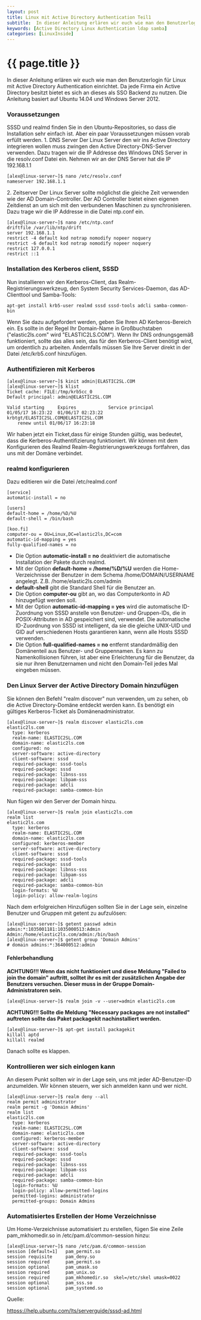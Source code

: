 ```yaml
---
layout: post
title: Linux mit Active Directory Authentication Teil1
subtitle:  In dieser Anleitung erlären wir euch wie man den Benutzerlogin für Linux mit Active Directory Authentication einrichtet. Da jede Firma ein Active Directory besitzt bietet es sich an dieses als SSO Backend zu nutzen. Die Anleitung basiert auf Ubuntu 14.04 und Windows Server 2012.
keywords: [Active Directory Linux Authentication ldap samba]
categories: [LinuxInside]
---
```

# {{ page.title }}

In dieser Anleitung erlären wir euch wie man den Benutzerlogin für Linux mit Active Directory Authentication einrichtet. Da jede Firma ein Active Directory besitzt bietet es sich an dieses als SSO Backend zu nutzen. Die Anleitung basiert auf Ubuntu 14.04 und Windows Server 2012.

### Voraussetzungen

SSSD und realmd finden Sie in den Ubuntu-Repositories, so dass die Installation sehr einfach ist. Aber ein paar Voraussetzungen müssen vorab erfüllt werden. 1\. DNS Server Der Linux Server den wir ins Active Directory integrieren wollen muss zwingen den Active Directory-DNS-Server verwenden. Dazu tragen wir die IP Addresse des Windows DNS Server in die resolv.conf Datei ein. Nehmen wir an der DNS Server hat die IP 192.168.1.1

```
[alex@linux-server~]$ nano /etc/resolv.conf
nameserver 192.168.1.1
```

2\. Zeitserver Der Linux Server sollte möglichst die gleiche Zeit verwenden wie der AD Domain-Controller. Der AD Controller bietet einen eigenen Zeitdienst an um sich mit den verbundenen Maschinen zu synchronisieren. Dazu trage wir die IP Addresse in die Datei ntp.conf ein.

```
[alex@linux-server~]$ nano /etc/ntp.conf
driftfile /var/lib/ntp/drift
server 192.168.1.1
restrict -4 default kod notrap nomodify nopeer noquery
restrict -6 default kod notrap nomodify nopeer noquery
restrict 127.0.0.1
restrict ::1
```

### Installation des Kerberos client, SSSD

Nun installieren wir den Kerberos-Client, das Realm-Registrierungswerkzeug, den System Security Services-Daemon, das AD-Clienttool und Samba-Tools:

```
apt-get install krb5-user realmd sssd sssd-tools adcli samba-common-bin
```

Wenn Sie dazu aufgefordert werden, geben Sie Ihren AD Kerberos-Bereich ein. Es sollte in der Regel Ihr Domain-Name in Großbuchstaben ("elastic2ls.com" wird "ELASTIC2LS.COM"). Wenn Ihr DNS ordnungsgemäß funktioniert, sollte das alles sein, das für den Kerberos-Client benötigt wird, um ordentlich zu arbeiten. Andernfalls müssen Sie Ihre Server direkt in der Datei /etc/krb5.conf hinzufügen.

### Authentifizieren mit Kerberos

```
[alex@linux-server~]$ kinit admin|ELASTIC2SL.COM
[alex@linux-server~]$ klist
Ticket cache: FILE:/tmp/krb5cc_0
Default principal: admin@ELASTIC2SL.COM

Valid starting     Expires            Service principal
01/05/17 16:23:22  01/06/17 02:23:22  krbtgt/ELASTIC2SL.COM@ELASTIC2SL.COM
	renew until 01/06/17 16:23:18
```

Wir haben jetzt ein Ticket,dass für einige Stunden gültig, was bedeutet, dass die Kerberos-Authentifizierung funktioniert. Wir können mit dem Konfigurieren des Realmd Realm-Registrierungswerkzeugs fortfahren, das uns mit der Domäne verbindet.

### realmd konfigurieren

Dazu editieren wir die Datei /etc/realmd.conf

```
[service]
automatic-install = no

[users]
default-home = /home/%D/%U
default-shell = /bin/bash

[koo.fi]
computer-ou = OU=Linux,DC=elastic2ls,DC=com
automatic-id-mapping = yes
fully-qualified-names = no
```

+  Die Option **automatic-install = no** deaktiviert die automatische Installation der Pakete durch realmd.
+ Mit der Option **default-home = /home/%D/%U** werden die Home-Verzeichnisse der Benutzer in dem Schema /home/DOMAIN/USERNAME angelegt. Z.B. /home/elastic2ls.com/admin
+ **default-shell** gibt die Standard Shell für die Benutzer an.
+ Die Option **computer-ou** gibt an, wo das Computerkonto in AD hinzugefügt werden soll.
+ Mit der Option **automatic-id-mapping = yes** wird die automatische ID-Zuordnung von SSSD anstelle von Benutzer- und Gruppen-IDs, die in POSIX-Attributen in AD gespeichert sind, verwendet. Die automatische ID-Zuordnung von SSSD ist intelligent, da sie die gleiche UNIX-UID und GID auf verschiedenen Hosts garantieren kann, wenn alle Hosts SSSD verwenden.
+ Die Option **full-qualified-names = no** entfernt standardmäßig den Domänenteil aus Benutzer- und Gruppennamen. Es kann zu Namenkollisionen führen, ist aber eine Erleichterung für die Benutzer, da sie nur ihren Benutzernamen und nicht den Domain-Teil jedes Mal eingeben müssen.

### Den Linux Server der Active Directory Domain hinzufügen

Sie können den Befehl "realm discover" nun verwenden, um zu sehen, ob die Active Directory-Domäne entdeckt werden kann. Es benötigt ein gültiges Kerberos-Ticket als Domänenadministrator.

```
[alex@linux-server~]$ realm discover elastic2ls.com
elastic2ls.com
  type: kerberos
  realm-name: ELASTIC2SL.COM
  domain-name: elastic2ls.com
  configured: no
  server-software: active-directory
  client-software: sssd
  required-package: sssd-tools
  required-package: sssd
  required-package: libnss-sss
  required-package: libpam-sss
  required-package: adcli
  required-package: samba-common-bin
```

Nun fügen wir den Server der Domain hinzu.

```
[alex@linux-server~]$ realm join elastic2ls.com
realm list
elastic2ls.com
  type: kerberos
  realm-name: ELASTIC2SL.COM
  domain-name: elastic2ls.com
  configured: kerberos-member
  server-software: active-directory
  client-software: sssd
  required-package: sssd-tools
  required-package: sssd
  required-package: libnss-sss
  required-package: libpam-sss
  required-package: adcli
  required-package: samba-common-bin
  login-formats: %U
  login-policy: allow-realm-logins
```

Nach dem erfolgreichen Hinzufügen sollten Sie in der Lage sein, einzelne Benutzer und Gruppen mit getent zu aufzulösen:

```
[alex@linux-server~]$ getent passwd admin
admin:*:1035001181:1035000513:Admin Admin:/home/elastic2ls.com/admin:/bin/bash
[alex@linux-server~]$ getent group 'Domain Admins'
# domain admins:*:364000512:admin
```

#### Fehlerbehandlung

**ACHTUNG!!! Wenn das nicht funktioniert und diese Meldung "Failed to join the domain" auftritt, solltet ihr es mit der zusätzlichen Angabe der Benutzers versuchen. Dieser muss in der Gruppe Domain-Administratoren sein.**

```
[alex@linux-server~]$ realm join -v --user=admin elastic2ls.com
```

**ACHTUNG!!! Sollte die Meldung "Necessary packages are not installed" auftreten sollte das Paket packagekit nachinstalliert werden.**

```
[alex@linux-server~]$ apt-get install packagekit
killall aptd
killall realmd
```

Danach sollte es klappen.

### Kontrollieren wer sich einlogen kann

An diesem Punkt sollten wir in der Lage sein, uns mit jeder AD-Benutzer-ID anzumelden. Wir können steuern, wer sich anmelden kann und wer nicht.

```
[alex@linux-server~]$ realm deny --all
realm permit administrator
realm permit -g 'Domain Admins'
realm list
elastic2ls.com
  type: kerberos
  realm-name: ELASTIC2SL.COM
  domain-name: elastic2ls.com
  configured: kerberos-member
  server-software: active-directory
  client-software: sssd
  required-package: sssd-tools
  required-package: sssd
  required-package: libnss-sss
  required-package: libpam-sss
  required-package: adcli
  required-package: samba-common-bin
  login-formats: %U
  login-policy: allow-permitted-logins
  permitted-logins: administrator
  permitted-groups: Domain Admins
```

### Automatisiertes Erstellen der Home Verzeichnisse

Um Home-Verzeichnisse automatisiert zu erstellen, fügen Sie eine Zeile pam_mkhomedir.so in /etc/pam.d/common-session hinzu:

```
[alex@linux-server~]$ nano /etc/pam.d/common-session
session [default=1]   pam_permit.so
session requisite     pam_deny.so
session required      pam_permit.so
session optional      pam_umask.so
session required      pam_unix.so
session required      pam_mkhomedir.so  skel=/etc/skel umask=0022
session optional      pam_sss.so
session optional      pam_systemd.so
```

Quelle:

[httpss://help.ubuntu.com/lts/serverguide/sssd-ad.html](httpss://help.ubuntu.com/lts/serverguide/sssd-ad.html)
